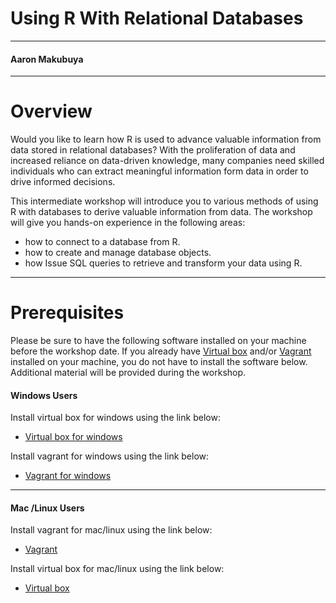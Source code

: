 # Using R With Relational Databases 
***
#### Aaron Makubuya


***
# Overview

Would you like to learn how R is used to advance valuable information from data stored in relational databases? 
With the proliferation of data and increased reliance on data-driven knowledge, many companies need skilled individuals who can extract meaningful information form data in order to drive informed decisions. 

This intermediate workshop will introduce you to various methods of using R with databases to derive valuable information from data. The workshop will give you hands-on experience in the following areas:
- how to connect to a database from R. 
- how to create and manage database objects.
- how Issue SQL queries to retrieve and transform your data using R.

***

# Prerequisites

Please be sure to have the following software installed on your machine before the workshop date. If you already have [Virtual box](https://www.virtualbox.org/wiki/Downloads) and/or [Vagrant](https://www.vagrantup.com/) installed on your machine, you do not have to install the software below. Additional material will be provided during the workshop.

#### Windows Users

Install virtual box for windows using the link below:

 - [Virtual box for windows](https://download.virtualbox.org/virtualbox/5.2.12/VirtualBox-5.2.12-122591-Win.exe)

Install vagrant for windows using the link below:

 - [Vagrant for windows](https://releases.hashicorp.com/vagrant/2.1.1/vagrant_2.1.1_x86_64.msi)

***

#### Mac /Linux Users

Install vagrant for mac/linux using the link below:

 - [Vagrant](https://releases.hashicorp.com/vagrant/2.1.1/vagrant_2.1.1_x86_64.dmg)

Install virtual box for mac/linux using the link below:

 - [Virtual box](https://download.virtualbox.org/virtualbox/5.2.12/VirtualBox-5.2.12-122591-OSX.dmg)


